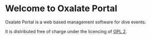 # Welcome to Oxalate Portal

Oxalate Portal is a web based management software for dive events.

It is distributed free of charge under the licencing of [GPL 2](https://www.gnu.org/licenses/old-licenses/gpl-2.0.html).

